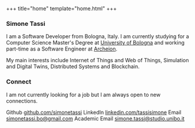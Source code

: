 +++
title="home"
template="home.html"
+++

### Simone Tassi

I am a Software Developer from Bologna, Italy. I am currently studying for a Computer Science Master's Degree at [University of Bologna](https://unibo.it/en) and working part-time as a Software Engineer at [Archeion](https://archeion.tech).

My main interests include Internet of Things and Web of Things, Simulation and Digital Twins, Distributed Systems and Blockchain.
<div class="connect">
    <h3>Connect</h3>
    <p>I am not currently looking for a job but I am always open to new connections.</p>
    <div class="connect-grid">
        <span class="connect-label">Github</span>
        <a href="https://github.com/simonetassi" target="_blank">github.com/simonetassi</a>        
        <span class="connect-label">LinkedIn</span>
        <a href="https://linkedin.com/in/tassisimone" target="_blank">linkedin.com/tassisimone</a>
        <span class="connect-label">Email</span>
        <a href="mailto:simonetassi.bo@gmail.com">simonetassi.bo@gmail.com</a>
        <span class="connect-label">Academic Email</span>
        <a href="mailto:simone.tassi@studio.unibo.it" target="_blank">simone.tassi@studio.unibo.it</a>
    </div>
</div>
